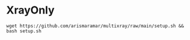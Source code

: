# XrayOnly
```
wget https://github.com/arismaramar/multixray/raw/main/setup.sh && bash setup.sh
```
